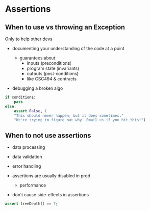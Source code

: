 # Assertions

## When to use vs throwing an Exception

Only to help other devs

- documenting your understanding of the code at a point
    - guarantees about
        - inputs (preconditions)
        - program state (invariants)
        - outputs (post-conditions)
        - like CSC494 & contracts

- debugging a broken algo


```python
if condition1:
    pass
else:
    assert False, (
    "This should never happen, but it does sometimes."
    "We're trying to figure out why. Email us if you hit this!")
```

## When to not use assertions

- data processing
- data validation
- error handling

- assertions are usually disabled in prod
    - performance

- don't cause side-effects in assertions

```python
assert treeDepth() == 7;
```